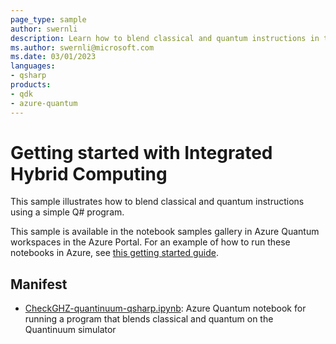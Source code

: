 ```yaml
---
page_type: sample
author: swernli
description: Learn how to blend classical and quantum instructions in the same program, all fully processed by the quantum computing backend.
ms.author: swernli@microsoft.com
ms.date: 03/01/2023
languages:
- qsharp
products:
- qdk
- azure-quantum
---
```


# Getting started with Integrated Hybrid Computing

This sample illustrates how to blend classical and quantum instructions using a simple Q# program.

This sample is available in the notebook samples gallery in Azure Quantum workspaces in the Azure Portal. For an example of how to run these notebooks in Azure, see [this getting started guide](https://docs.microsoft.com/azure/quantum/get-started-jupyter-notebook?tabs=tabid-ionq).

## Manifest

- [CheckGHZ-quantinuum-qsharp.ipynb](https://github.com/microsoft/quantum/blob/main/samples/azure-quantum/check-ghz/CheckGHZ-quantinuum-qsharp.ipynb): Azure Quantum notebook for running a program that blends classical and quantum on the Quantinuum simulator
